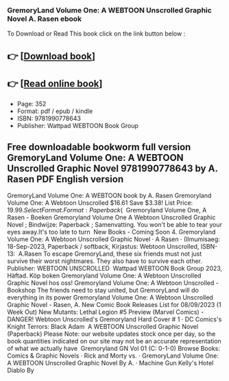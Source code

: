 ### GremoryLand Volume One: A WEBTOON Unscrolled Graphic Novel A. Rasen ebook

To Download or Read This book click on the link button below :

## 👉  [**[Download book](http://get-pdfs.com/download.php?group=book&from=github.com&id=678967&lnk=1063 "Download book")**]

## 👉  [**[Read online book](http://get-pdfs.com/download.php?group=book&from=github.com&id=678967&lnk=1063 "Read online book")**]


* Page: 352
* Format: pdf / epub / kindle
* ISBN: 9781990778643
* Publisher: Wattpad WEBTOON Book Group



## Free downloadable bookworm full version GremoryLand Volume One: A WEBTOON Unscrolled Graphic Novel 9781990778643 by A. Rasen PDF English version



 GremoryLand Volume One: A WEBTOON book by A. Rasen Gremoryland Volume One: A Webtoon Unscrolled $16.61 Save $3.38! List Price: $19.99. Select Format. Format: Paperback ($ 
 Gremoryland Volume One, A Rasen - Boeken Gremoryland Volume One A Webtoon Unscrolled Graphic Novel ; Bindwijze: Paperback ; Samenvatting. You won&#039;t be able to tear your eyes away.It&#039;s too late to turn 
 New Books - Coming Soon 4. Gremoryland Volume One: A Webtoon Unscrolled Graphic Novel · A Rasen · (Ilmumisaeg: 18-Sep-2023, Paperback / softback, Kirjastus: Webtoon Unscrolled, ISBN-13: 
 A.Rasen To escape GremoryLand, these six friends must not just survive their worst nightmares. They also have to survive each other. Publisher: WEBTOON UNSCROLLED 
 Wattpad WEBTOON Book Group 2023, Häftad. Köp boken Gremoryland Volume One: A Webtoon Unscrolled Graphic Novel hos oss!
 Gremoryland Volume One: A Webtoon Unscrolled  - Bookshop The friends need to stay united, but GremoryLand will do everything in its power Gremoryland Volume One: A Webtoon Unscrolled Graphic Novel - Rasen, A.
 New Comic Book Releases List for 08/09/2023 (1 Week Out) New Mutants: Lethal Legion #5 Preview (Marvel Comics) - DANGER! Webtoon Unscrolled&#039;s Gremoryland Hard Cover # 1 · DC Comics&#039;s Knight Terrors: Black Adam 
 A WEBTOON Unscrolled Graphic Novel (Paperback) Please Note: our website updates stock once per day, so the book quantities indicated on our site may not be an accurate representation of what we actually have 
 Gremoryland GN Vol 01 (C: 0-1-0) Browse Books: Comics &amp; Graphic Novels · Rick and Morty vs. · GremoryLand Volume One: A WEBTOON Unscrolled Graphic Novel By A. · Machine Gun Kelly&#039;s Hotel Diablo By 





